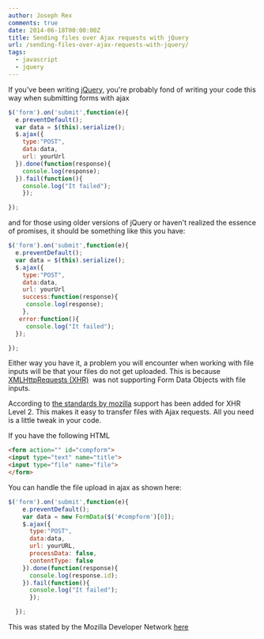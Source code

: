 ```yaml
---
author: Joseph Rex
comments: true
date: 2014-06-18T00:00:00Z
title: Sending files over Ajax requests with jQuery
url: /sending-files-over-ajax-requests-with-jquery/
tags:
  - javascript
  - jquery
---
```


If you've been writing [jQuery,][1] you're probably fond of writing your code this way when submitting forms with ajax

```js
$('form').on('submit',function(e){
  e.preventDefault();
  var data = $(this).serialize();
  $.ajax({
    type:"POST",
    data:data,
    url: yourUrl
  }).done(function(response){
    console.log(response);
  }).fail(function(){
    console.log("It failed");
    });

});
```

and for those using older versions of jQuery or haven't realized the essence of promises, it should be something like this you have:
<!--more-->

```js
$('form').on('submit',function(e){
  e.preventDefault();
  var data = $(this).serialize();
  $.ajax({
    type:"POST",
    data:data,
    url: yourUrl
    success:function(response){
     console.log(response);
    },
   error:function(){
     console.log("It failed");
  });

});
```

Either way you have it, a problem you will encounter when working with file inputs will be that your files do not get uploaded. This is because [XMLHttpRequests (XHR)][2]  was not supporting Form Data Objects with file inputs.

According to [the standards by mozilla][3] support has been added for XHR Level 2. This makes it easy to transfer files with Ajax requests. All you need is a little tweak in your code.

If you have the following HTML

```html
<form action="" id="compform">
<input type="text" name="title">
<input type="file" name="file">
</form>
```

You can handle the file upload in ajax as shown here:

```js
$('form').on('submit',function(e){
    e.preventDefault();
    var data = new FormData($('#compform')[0]);
    $.ajax({
      type:"POST",
      data:data,
      url: yourURL,
      processData: false,
      contentType: false
    }).done(function(response){
      console.log(response.id);
    }).fail(function(){
      console.log("It failed");
      });

  });
```

This was stated by the Mozilla Developer Network [here][4]

 [1]: http://jquery.com
 [2]: https://developer.mozilla.org/en-US/docs/DOM/XMLHttpRequest
 [3]: https://developer.mozilla.org/en-US/docs/Web/API/FormData
 [4]: https://developer.mozilla.org/en-US/docs/Web/Guide/Using_FormData_Objects
